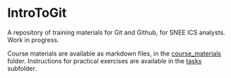 # IntroToGit

A repository of training materials for Git and Github, for SNEE ICS analysts. Work in progress.

Course materials are available as markdown files, in the [course_materials](course_mateirals) folder. Instructions for practical exercises are available in the [tasks](course_materials/tasks) subfolder.